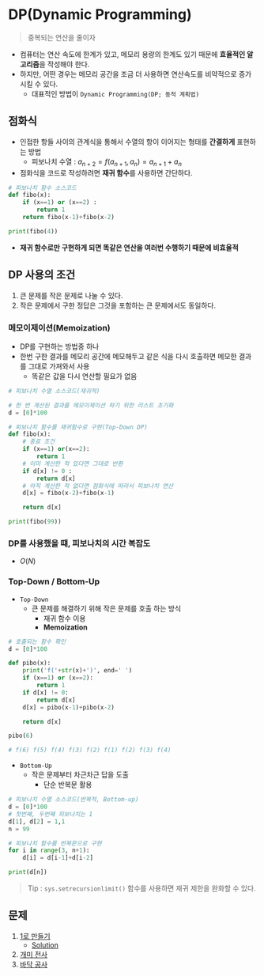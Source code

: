 # DP(Dynamic Programming)
> 중복되는 연산을 줄이자

- 컴퓨터는 연산 속도에 한계가 있고, 메모리 용량의 한계도 있기 때문에 **효율적인 알고리즘**을 작성해야 한다.
- 하지만, 어떤 경우는 메모리 공간을 조금 더 사용하면 연산속도를 비약적으로 증가시킬 수 있다.
    - 대표적인 방법이 `Dynamic Programming(DP; 동적 계획법)`

## 점화식
- 인접한 항들 사이의 관계식을 통해서 수열의 항이 이어지는 형태를 **간결하게** 표현하는 방법
    - 피보나치 수열 : $a_{n+2}=f(a_{n+1},a_n)=a_{n+1}+a_n$
- 점화식을 코드로 작성하려면 **재귀 함수**를 사용하면 간단하다.
```python
# 피보나치 함수 소스코드
def fibo(x):
    if (x==1) or (x==2) : 
        return 1
    return fibo(x-1)+fibo(x-2)

print(fibo(4))
```
- **재귀 함수로만 구현하게 되면 똑같은 연산을 여러번 수행하기 때문에 비효율적**

## DP 사용의 조건
1. 큰 문제를 작은 문제로 나눌 수 있다.
2. 작은 문제에서 구한 정답은 그것을 포함하는 큰 문제에서도 동일하다.

### 메모이제이션(Memoization)
- DP를 구현하는 방법중 하나
- 한번 구한 결과를 메모리 공간에 메모해두고 같은 식을 다시 호출하면 메모한 결과를 그대로 가져와서 사용
    - 똑같은 값을 다시 연산할 필요가 없음

```python
# 피보나치 수열 소스코드(재귀적)

# 한 번 계산된 결과를 메모이제이션 하기 위한 리스트 초기화
d = [0]*100

# 피보나치 함수를 재귀함수로 구현(Top-Down DP)
def fibo(x):
    # 종료 조건
    if (x==1) or(x==2):
        return 1
    # 이미 계산한 적 있다면 그대로 반환
    if d[x] != 0 : 
        return d[x]
    # 아직 계산한 적 없다면 점화식에 따라서 피보나치 연산
    d[x] = fibo(x-2)+fibo(x-1)

    return d[x]

print(fibo(99))
```
### DP를 사용했을 떄, 피보나치의 시간 복잡도
- $O(N)$


### Top-Down / Bottom-Up
- `Top-Down`
    - 큰 문제를 해결하기 위해 작은 문제를 호출 하는 방식
        - 재귀 함수 이용
        - **Memoization**
```python
# 호출되는 함수 확인
d = [0]*100

def pibo(x):
    print('f('+str(x)+')', end=' ')
    if (x==1) or (x==2):
        return 1
    if d[x] != 0:
        return d[x]
    d[x] = pibo(x-1)+pibo(x-2)

    return d[x]

pibo(6)

# f(6) f(5) f(4) f(3) f(2) f(1) f(2) f(3) f(4)
```
- `Bottom-Up`
    - 작은 문제부터 차근차근 답을 도출
        - 단순 반복문 활용
```python
# 피보나치 수열 소스코드(반복적, Bottom-up)
d = [0]*100
# 첫번째, 두번째 피보나치는 1
d[1], d[2] = 1,1
n = 99

# 피보나치 함수를 반복문으로 구현
for i in range(3, n+1):
    d[i] = d[i-1]+d[i-2]

print(d[n])
```
> Tip : `sys.setrecursionlimit()` 함수를 사용하면 재귀 제한을 완화할 수 있다.

## 문제
1. [1로 만들기](https://github.com/NIckmin96/this_is_coding_test/blob/main/DP/_1.py)
    - [Solution](https://github.com/NIckmin96/this_is_coding_test/blob/main/DP/_1_sol.py)
2. [개미 전사](https://github.com/NIckmin96/this_is_coding_test/blob/main/DP/_2.py)
3. [바닥 공사](https://github.com/NIckmin96/this_is_coding_test/blob/main/DP/_3.py)